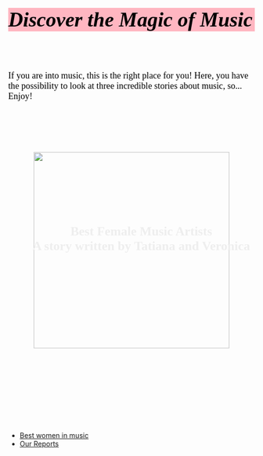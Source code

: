 <html>
<head>
<style>
h1 {
  color: black; 
  font-family: Times new Roman;
  font-size: 300%;
  font-style: italic;
  background-color: violet;
  text-align: center

}


p {
  color: black;
  font-family: calibri;
  font-size: 160%;
  text-align: center

}
</style>

</head>
<body>

<br>

<h1>Discover the Magic of Music</h1>
<br>
<br>

<p>If you are into music, this is the right place for you! Here, you have the possibility to look at three incredible stories about music, so... Enjoy!</p>

</body>
</html>
<html>
<head>

<style>
.text-overlay {
    position: relative;   
    width: 100%;  
}
h4 {
    position: absolute;
    color: #eee;
    font: bold 26px Georgia;
    padding:10px;       
    top: 100px;
    left: 10px;
    width: 100%;
}

</style>

<br>
<br>
<br>
<br>
<br>


<div align="center">
<div class="text-overlay">
<img src="https://media.istockphoto.com/id/1306453982/photo/portrait-of-young-female-singer-isolated-on-blue-pink-background.jpg?s=612x612&w=0&k=20&c=cxl5QkpzNYfX9KtSkqZXSfgrltfJd6QQ4dJBuF5h-co=" weight="1000" height="400"/>


>     
<h4>Best Female Music Artists<br/> A story written by Tatiana and Veronica</h4>
</div>
</div>


<html>
<head>
<style>
h1 {
  color: black; 
  font-family: Times new Roman;
  font-size: 300%;
  background-color: lightpink;
  text-align: center

}
p {
  color: black;
  font-family: Times News Roman;
  font-size: 130%;
  text-align: center

}
</style>

<br>
<br>
<br>
<br>
<br>
<br>
<br>
<br>

</head>

</html>

<ul>
  <li><a href="https://veronicacopparoni.github.io/Best-women-in-music">Best women in music</a></li>
  <li><a href="https://veronicacopparoni.github.io/Reports">Our Reports</a></li>
</ul>


